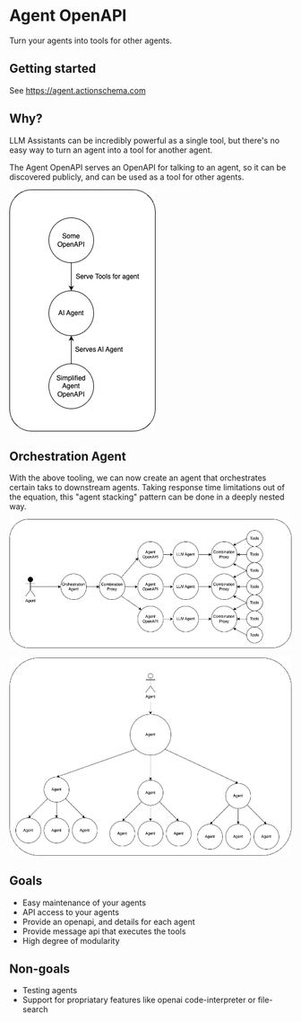 # Agent OpenAPI

Turn your agents into tools for other agents.

## Getting started

See https://agent.actionschema.com

## Why?

LLM Assistants can be incredibly powerful as a single tool, but there's no easy way to turn an agent into a tool for another agent.

The Agent OpenAPI serves an OpenAPI for talking to an agent, so it can be discovered publicly, and can be used as a tool for other agents.

![](agent-openapi.drawio.png)

## Orchestration Agent

With the above tooling, we can now create an agent that orchestrates certain taks to downstream agents. Taking response time limitations out of the equation, this "agent stacking" pattern can be done in a deeply nested way.

![](orchestration-agent.drawio.png)

![](agent-stacking.drawio.png)

## Goals

- Easy maintenance of your agents
- API access to your agents
- Provide an openapi, and details for each agent
- Provide message api that executes the tools
- High degree of modularity

## Non-goals

- Testing agents
- Support for propriatary features like openai code-interpreter or file-search
